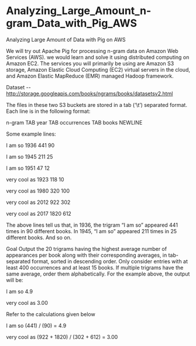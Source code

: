# Analyzing_Large_Amount_n-gram_Data_with_Pig_AWS
 Analyzing Large Amount of Data with Pig on AWS
 
 We will try out Apache Pig for processing n-gram data on Amazon Web Services (AWS). we would learn and solve it using distributed computing on Amazon EC2.
The services you will primarily be using are Amazon S3 storage, Amazon Elastic Cloud Computing (EC2) virtual servers in the cloud, and Amazon Elastic MapReduce (EMR) managed Hadoop framework.

Dataset -- http://storage.googleapis.com/books/ngrams/books/datasetsv2.html

The files in these two S3 buckets are stored in a tab (‘\t’) separated format. Each line is in the following format:

n-gram TAB year TAB occurrences TAB books NEWLINE

Some example lines:

I am        so 1936        441        90

I am        so 1945        211        25

I am        so 1951        47        12

very cool as        1923        118        10

very cool as        1980        320        100

very cool as        2012        922        302

very cool as        2017        1820        612


The above lines tell us that, in 1936, the trigram “I am so” appeared 441 times in 90 different books. In 1945, “I am so” appeared 211 times in 25 different books. And so on.



Goal
Output the 20 trigrams having the highest average number of appearances per book along with their corresponding averages, in tab-separated format, sorted in descending order. Only consider entries with at least 400 occurrences and at least 15 books. If multiple trigrams have the same average, order them alphabetically. For the example above, the output will be:


I am so        4.9                

very cool as        3.00        


Refer to the calculations given below

I am so                (441) / (90) = 4.9

very cool as        (922 + 1820) / (302 + 612) = 3.00



